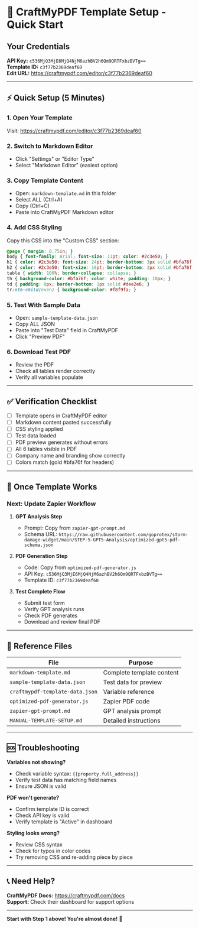 # 🎯 CraftMyPDF Template Setup - Quick Start

## Your Credentials

**API Key:** `c536MjQ3MjE6MjQ4NjM6azhBV2h6Qm9QRTFxbzBVTg==`  
**Template ID:** `c3f77b2369deaf60`  
**Edit URL:** <https://craftmypdf.com/editor/c3f77b2369deaf60>

---

## ⚡ Quick Setup (5 Minutes)

### 1. Open Your Template

Visit: <https://craftmypdf.com/editor/c3f77b2369deaf60>

### 2. Switch to Markdown Editor

- Click "Settings" or "Editor Type"
- Select "Markdown Editor" (easiest option)

### 3. Copy Template Content

- Open: `markdown-template.md` in this folder
- Select ALL (Ctrl+A)
- Copy (Ctrl+C)
- Paste into CraftMyPDF Markdown editor

### 4. Add CSS Styling

Copy this CSS into the "Custom CSS" section:

```css
@page { margin: 0.75in; }
body { font-family: Arial; font-size: 11pt; color: #2c3e50; }
h1 { color: #2c3e50; font-size: 24pt; border-bottom: 3px solid #bfa76f; padding-bottom: 10px; }
h2 { color: #2c3e50; font-size: 18pt; border-bottom: 2px solid #bfa76f; padding-bottom: 5px; }
table { width: 100%; border-collapse: collapse; }
th { background-color: #bfa76f; color: white; padding: 10px; }
td { padding: 8px; border-bottom: 1px solid #dee2e6; }
tr:nth-child(even) { background-color: #f8f9fa; }
```

### 5. Test With Sample Data

- Open: `sample-template-data.json`
- Copy ALL JSON
- Paste into "Test Data" field in CraftMyPDF
- Click "Preview PDF"

### 6. Download Test PDF

- Review the PDF
- Check all tables render correctly
- Verify all variables populate

---

## ✅ Verification Checklist

- [ ] Template opens in CraftMyPDF editor
- [ ] Markdown content pasted successfully
- [ ] CSS styling applied
- [ ] Test data loaded
- [ ] PDF preview generates without errors
- [ ] All 6 tables visible in PDF
- [ ] Company name and branding show correctly
- [ ] Colors match (gold #bfa76f for headers)

---

## 🚀 Once Template Works

### Next: Update Zapier Workflow

1. **GPT Analysis Step**
   - Prompt: Copy from `zapier-gpt-prompt.md`
   - Schema URL: `https://raw.githubusercontent.com/goprotex/storm-damage-widget/main/STEP-5-GPT5-Analysis/optimized-gpt5-pdf-schema.json`

2. **PDF Generation Step**
   - Code: Copy from `optimized-pdf-generator.js`
   - API Key: `c536MjQ3MjE6MjQ4NjM6azhBV2h6Qm9QRTFxbzBVTg==`
   - Template ID: `c3f77b2369deaf60`

3. **Test Complete Flow**
   - Submit test form
   - Verify GPT analysis runs
   - Check PDF generates
   - Download and review final PDF

---

## 📁 Reference Files

| File | Purpose |
|------|---------|
| `markdown-template.md` | Complete template content |
| `sample-template-data.json` | Test data for preview |
| `craftmypdf-template-data.json` | Variable reference |
| `optimized-pdf-generator.js` | Zapier PDF code |
| `zapier-gpt-prompt.md` | GPT analysis prompt |
| `MANUAL-TEMPLATE-SETUP.md` | Detailed instructions |

---

## 🆘 Troubleshooting

**Variables not showing?**
- Check variable syntax: `{{property.full_address}}`
- Verify test data has matching field names
- Ensure JSON is valid

**PDF won't generate?**
- Confirm template ID is correct
- Check API key is valid
- Verify template is "Active" in dashboard

**Styling looks wrong?**
- Review CSS syntax
- Check for typos in color codes
- Try removing CSS and re-adding piece by piece

---

## 📞 Need Help?

**CraftMyPDF Docs:** <https://craftmypdf.com/docs>  
**Support:** Check their dashboard for support options

---

**Start with Step 1 above! You're almost done!** 🎉
